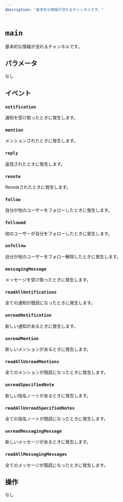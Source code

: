 ```yaml
---
description: "基本的な情報が流れるチャンネルです。"
---
```


# `main`

基本的な情報が流れるチャンネルです。

## パラメータ

なし

## イベント

### `notification`

<MkSchemaViewer :schema="{
$ref: 'misskey://Notification'
}"/>

通知を受け取ったときに発生します。

### `mention`

<MkSchemaViewer :schema="{
$ref: 'misskey://Note'
}"/>

メンションされたときに発生します。

### `reply`

<MkSchemaViewer :schema="{
$ref: 'misskey://Note'
}"/>

返信されたときに発生します。

### `renote`

<MkSchemaViewer :schema="{
$ref: 'misskey://Note'
}"/>

Renoteされたときに発生します。

### `follow`

<MkSchemaViewer :schema="{
$ref: 'misskey://User'
}"/>

自分が他のユーザーをフォローしたときに発生します。

### `followed`

<MkSchemaViewer :schema="{
$ref: 'misskey://User'
}"/>

他のユーザーが自分をフォローしたときに発生します。

### `unfollow`

<MkSchemaViewer :schema="{
$ref: 'misskey://User'
}"/>

自分が他のユーザーをフォロー解除したときに発生します。

### `messagingMessage`

<MkSchemaViewer :schema="{
$ref: 'misskey://MessagingMessage'
}"/>

メッセージを受け取ったときに発生します。

### `readAllNotifications`

全ての通知が既読になったときに発生します。

### `unreadNotification`

新しい通知があるときに発生します。

### `unreadMention`

新しいメンションがあるときに発生します。

### `readAllUnreadMentions`

全てのメンションが既読になったときに発生します。

### `unreadSpecifiedNote`

新しい指名ノートがあるときに発生します。

### `readAllUnreadSpecifiedNotes`

全ての指名ノートが既読になったときに発生します。

### `unreadMessagingMessage`

新しいメッセージがあるときに発生します。

### `readAllMessagingMessages`

全てのメッセージが既読になったときに発生します。

## 操作

なし

